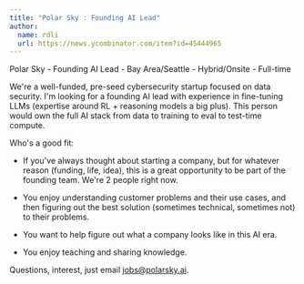 ```yaml
---
title: "Polar Sky : Founding AI Lead"
author:
  name: rdli
  url: https://news.ycombinator.com/item?id=45444965
---
```

Polar Sky - Founding AI Lead - Bay Area&#x2F;Seattle - Hybrid&#x2F;Onsite - Full-time

We&#x27;re a well-funded, pre-seed cybersecurity startup focused on data security. I&#x27;m looking for a founding AI lead with experience in fine-tuning LLMs (expertise around RL + reasoning models a big plus). This person would own the full AI stack from data to training to eval to test-time compute.

Who&#x27;s a good fit:

* If you&#x27;ve always thought about starting a company, but for whatever reason (funding, life, idea), this is a great opportunity to be part of the founding team. We&#x27;re 2 people right now.

* You enjoy understanding customer problems and their use cases, and then figuring out the best solution (sometimes technical, sometimes not) to their problems.

* You want to help figure out what a company looks like in this AI era.

* You enjoy teaching and sharing knowledge.

Questions, interest, just email jobs@polarsky.ai.
<JobApplication />
